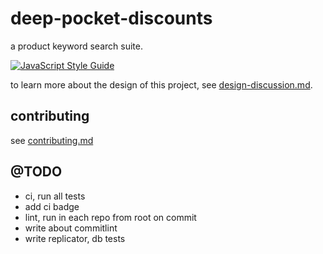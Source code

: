 # deep-pocket-discounts

a product keyword search suite.

[![JavaScript Style Guide](https://img.shields.io/badge/code_style-standard-brightgreen.svg)](https://standardjs.com)

to learn more about the design of this project, see [design-discussion.md](./design-discussion.md).

## contributing

see [contributing.md](./.github/contributing.md)


## @TODO

- ci, run all tests
- add ci badge
- lint, run in each repo from root on commit
- write about commitlint
- write replicator, db tests
